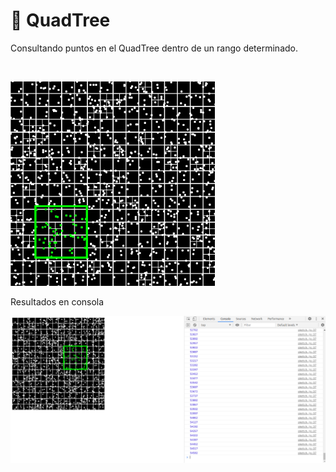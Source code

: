# :evergreen_tree: QuadTree

Consultando puntos en el QuadTree dentro de un rango determinado.

<br>

<p align = "centro">
<img src = "https://github.com/sharon1160/Advanced-Data-Structure/blob/master/Practices/Practice%2003/images/3.png">
</p>

<echo>Resultados en consola</echo>
<p align = "centro">
<img src = "https://github.com/sharon1160/Advanced-Data-Structure/blob/master/Practices/Practice%2003/images/4.png">
</p>

<br>

